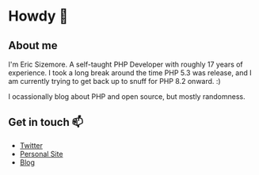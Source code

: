 # Howdy 👋

## About me

I'm Eric Sizemore. A self-taught PHP Developer with roughly 17 years of experience. I took a long break around the time PHP 5.3 was release, and I am currently trying to get back up to snuff for PHP 8.2 onward. :)

I ocassionally blog about PHP and open source, but mostly randomness.  

## Get in touch 📫

- [Twitter](https://twitter.com/ericsizemore)
- [Personal Site](https://ericsizemore.com)
- [Blog](https://secondversion.com)
  
<!--
**ericsizemore/ericsizemore** is a ✨ _special_ ✨ repository because its `README.md` (this file) appears on your GitHub profile.

Here are some ideas to get you started:

- 🔭 I’m currently working on ...
- 🌱 I’m currently learning ...
- 👯 I’m looking to collaborate on ...
- 🤔 I’m looking for help with ...
- 💬 Ask me about ...
- 📫 How to reach me: ...
- 😄 Pronouns: ...
- ⚡ Fun fact: ...
-->
